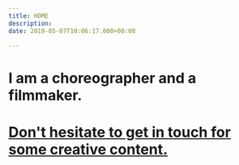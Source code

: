 ```yaml
---
title: HOME
description: 
date: 2019-05-07T10:06:17.000+00:00

---
```

#  I am a choreographer and a filmmaker.

# [Don't hesitate to get in touch for some creative content.](/contact)